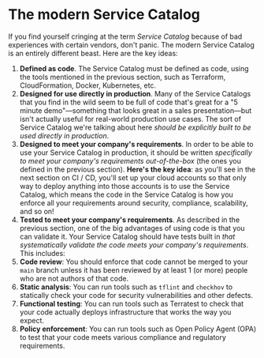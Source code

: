 # The modern Service Catalog

If you find yourself cringing at the term *Service Catalog* because of bad experiences with certain vendors, don't
panic. The modern Service Catalog is an entirely different beast. Here are the key ideas:

1. **Defined as code**. The Service Catalog must be defined as code, using the tools mentioned in the previous section,
   such as Terraform, CloudFormation, Docker, Kubernetes, etc.
1. **Designed for use directly in production**. Many of the Service Catalogs that you find in the wild seem to be full of code that's great for a "5 minute demo"—something that looks great in a sales presentation—but isn't actually useful for real-world production use cases. The sort of Service Catalog we're talking about here *should be explicitly built to be used directly in production*.
1. **Designed to meet your company's requirements**. In order to be able to use your Service Catalog in production, it should be written *specifically to meet your company's requirements out-of-the-box* (the ones you defined in the previous section). **Here's the key idea**: as you'll see in the next section on CI / CD, you'll set up your cloud accounts so that only way to deploy anything into those accounts is to use the Service Catalog, which means the code in the Service Catalog is how you enforce all your requirements around security, compliance, scalability, and so on!
1. **Tested to meet your company's requirements**. As described in the previous section, one of the big advantages of using code is that you can validate it. Your Service Catalog should have tests built in *that systematically validate the code meets your company's requirements*. This includes:
1. **Code review**: You should enforce that code cannot be merged to your `main` branch unless it has been reviewed by at least 1 (or more) people who are not authors of that code.
1. **Static analysis**: You can run tools such as `tflint` and `checkhov` to statically check your code for security vulnerabilities and other defects.
1. **Functional testing**: You can run tools such as Terratest to check that your code actually deploys infrastructure that works the way you expect.
1. **Policy enforcement**: You can run tools such as Open Policy Agent (OPA) to test that your code meets various compliance and regulatory requirements.


<!-- ##DOCS-SOURCER-START
{"sourcePlugin":"Local File Copier","hash":"66c63da05ebb14c04f3158eaf08fed04"}
##DOCS-SOURCER-END -->

